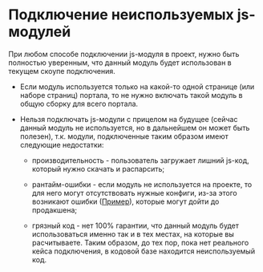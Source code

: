Подключение неиспользуемых js-модулей
=====================================

При любом способе подключении js-модуля в проект, нужно быть полностью уверенным, что данный модуль
будет использован в текущем скоупе подключения.

  * Если модуль используется только на какой-то одной странице (или наборе страниц) портала, то не нужно включать 
    такой модуль в общую сборку для всего портала.

  * Нельзя подключать js-модули с прицелом на будущее (сейчас данный модуль не используется, но в дальнейшем он
    может быть полезен), т.к. модули, подключенные таким образом имеют следующие недостатки:

    - производительность - пользователь загружает лишний js-код, который нужно скачать и распарсить;

    - рантайм-ошибки     - если модуль не используется на проекте, то для него могут отсутствовать нужные конфиги,
                           из-за этого возникают ошибки ([Пример](https://jira.railsc.ru/browse/COMM-691)), которые 
                           могут дойти до продакшена;

    - грязный код        - нет 100% гарантии, что данный модуль будет использоваться именно так и в тех местах, 
                           на которые вы расчитываете. Таким образом, до тех пор, пока нет реального кейса подключения, 
                           в кодовой базе находится неиспользуемый код.
